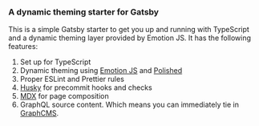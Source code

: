 ### A dynamic theming starter for Gatsby

This is a simple Gatsby starter to get you up and running with TypeScript and a dynamic theming layer provided by Emotion JS. It has the following features:

1. Set up for TypeScript
2. Dynamic theming using [Emotion JS][2] and [Polished][5]
3. Proper ESLint and Prettier rules
4. [Husky][4] for precommit hooks and checks
5. [MDX][3] for page composition
6. GraphQL source content. Which means you can immediately tie in [GraphCMS][1].

[1]: https://grapchcms.com
[2]: https://emotion.sh
[3]: https://mdxjs.com
[4]: https://github.com/typicode/husky
[5]: https://polished.js.org
